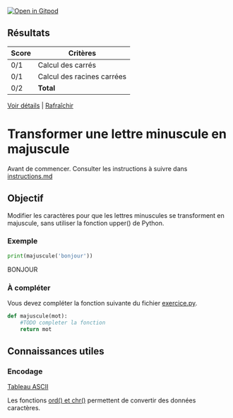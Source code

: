 [![Open in Gitpod](https://gitpod.io/button/open-in-gitpod.svg)](https://gitpod-redirect-0.herokuapp.com/)


## Résultats
Score | Critères
--- | ---
0/1 | Calcul des carrés
0/1 | Calcul des racines carrées
0/2 | **Total**

[Voir détails](./logs/tests_results.txt) | [Rafraîchir](../../)
# Transformer une lettre minuscule en majuscule

Avant de commencer. Consulter les instructions à suivre dans [instructions.md](instructions.md)

## Objectif

Modifier les caractères pour que les lettres minuscules se transforment en majuscule, sans utiliser la fonction upper() de Python.

### Exemple
```python
print(majuscule('bonjour'))
```
BONJOUR

### À compléter
Vous devez compléter la fonction suivante du fichier [exercice.py](exercice.py).

```python
def majuscule(mot):
    #TODO completer la fonction
    return mot
```

## Connaissances utiles

### Encodage
[Tableau ASCII](http://www.asciitable.com/)

Les fonctions [ord() et chr()](https://docs.python.org/3.4/library/functions.html?highlight=ord) permettent de convertir des données caractères.
